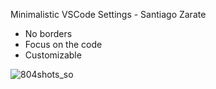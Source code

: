 Minimalistic VSCode Settings - Santiago Zarate

- No borders
- Focus on the code
- Customizable

![804shots_so](https://github.com/SantiagoZarate/vscode-minimalista-settings/assets/125758863/a03f4aa0-2dd5-4fa5-9cea-3f5bfa857d38)
